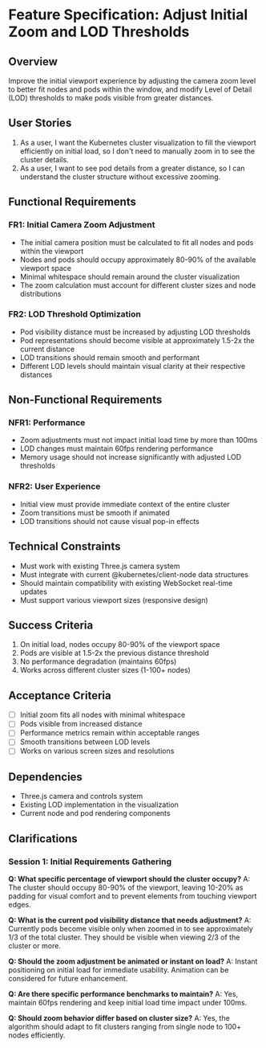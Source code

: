 # Feature Specification: Adjust Initial Zoom and LOD Thresholds

## Overview
Improve the initial viewport experience by adjusting the camera zoom level to better fit nodes and pods within the window, and modify Level of Detail (LOD) thresholds to make pods visible from greater distances.

## User Stories
1. As a user, I want the Kubernetes cluster visualization to fill the viewport efficiently on initial load, so I don't need to manually zoom in to see the cluster details.
2. As a user, I want to see pod details from a greater distance, so I can understand the cluster structure without excessive zooming.

## Functional Requirements

### FR1: Initial Camera Zoom Adjustment
- The initial camera position must be calculated to fit all nodes and pods within the viewport
- Nodes and pods should occupy approximately 80-90% of the available viewport space
- Minimal whitespace should remain around the cluster visualization
- The zoom calculation must account for different cluster sizes and node distributions

### FR2: LOD Threshold Optimization
- Pod visibility distance must be increased by adjusting LOD thresholds
- Pod representations should become visible at approximately 1.5-2x the current distance
- LOD transitions should remain smooth and performant
- Different LOD levels should maintain visual clarity at their respective distances

## Non-Functional Requirements

### NFR1: Performance
- Zoom adjustments must not impact initial load time by more than 100ms
- LOD changes must maintain 60fps rendering performance
- Memory usage should not increase significantly with adjusted LOD thresholds

### NFR2: User Experience
- Initial view must provide immediate context of the entire cluster
- Zoom transitions must be smooth if animated
- LOD transitions should not cause visual pop-in effects

## Technical Constraints
- Must work with existing Three.js camera system
- Must integrate with current @kubernetes/client-node data structures
- Should maintain compatibility with existing WebSocket real-time updates
- Must support various viewport sizes (responsive design)

## Success Criteria
1. On initial load, nodes occupy 80-90% of the viewport space
2. Pods are visible at 1.5-2x the previous distance threshold
3. No performance degradation (maintains 60fps)
4. Works across different cluster sizes (1-100+ nodes)

## Acceptance Criteria
- [ ] Initial zoom fits all nodes with minimal whitespace
- [ ] Pods visible from increased distance
- [ ] Performance metrics remain within acceptable ranges
- [ ] Smooth transitions between LOD levels
- [ ] Works on various screen sizes and resolutions

## Dependencies
- Three.js camera and controls system
- Existing LOD implementation in the visualization
- Current node and pod rendering components

## Clarifications

### Session 1: Initial Requirements Gathering
**Q: What specific percentage of viewport should the cluster occupy?**
A: The cluster should occupy 80-90% of the viewport, leaving 10-20% as padding for visual comfort and to prevent elements from touching viewport edges.

**Q: What is the current pod visibility distance that needs adjustment?**
A: Currently pods become visible only when zoomed in to see approximately 1/3 of the total cluster. They should be visible when viewing 2/3 of the cluster or more.

**Q: Should the zoom adjustment be animated or instant on load?**
A: Instant positioning on initial load for immediate usability. Animation can be considered for future enhancement.

**Q: Are there specific performance benchmarks to maintain?**
A: Yes, maintain 60fps rendering and keep initial load time impact under 100ms.

**Q: Should zoom behavior differ based on cluster size?**
A: Yes, the algorithm should adapt to fit clusters ranging from single node to 100+ nodes efficiently.